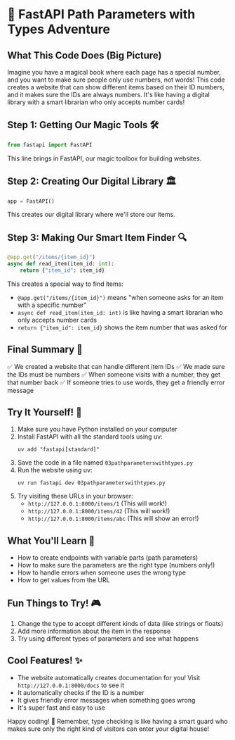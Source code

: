 # 🌟 FastAPI Path Parameters with Types Adventure

## What This Code Does (Big Picture)
Imagine you have a magical book where each page has a special number, and you want to make sure people only use numbers, not words! This code creates a website that can show different items based on their ID numbers, and it makes sure the IDs are always numbers. It's like having a digital library with a smart librarian who only accepts number cards!

## Step 1: Getting Our Magic Tools 🛠️
```python
from fastapi import FastAPI
```
This line brings in FastAPI, our magic toolbox for building websites.

## Step 2: Creating Our Digital Library 🏛️
```python
app = FastAPI()
```
This creates our digital library where we'll store our items.

## Step 3: Making Our Smart Item Finder 🔍
```python
@app.get("/items/{item_id}")
async def read_item(item_id: int):
    return {"item_id": item_id}
```
This creates a special way to find items:
- `@app.get("/items/{item_id}")` means "when someone asks for an item with a specific number"
- `async def read_item(item_id: int)` is like having a smart librarian who only accepts number cards
- `return {"item_id": item_id}` shows the item number that was asked for

## Final Summary 📌
✅ We created a website that can handle different item IDs
✅ We made sure the IDs must be numbers
✅ When someone visits with a number, they get that number back
✅ If someone tries to use words, they get a friendly error message

## Try It Yourself! 🚀
1. Make sure you have Python installed on your computer
2. Install FastAPI with all the standard tools using uv:
   ```
   uv add "fastapi[standard]"
   ```
3. Save the code in a file named `03pathparameterswithtypes.py`
4. Run the website using uv:
   ```
   uv run fastapi dev 03pathparameterswithtypes.py
   ```
5. Try visiting these URLs in your browser:
   - `http://127.0.0.1:8000/items/1` (This will work!)
   - `http://127.0.0.1:8000/items/42` (This will work!)
   - `http://127.0.0.1:8000/items/abc` (This will show an error!)

## What You'll Learn 🧠
- How to create endpoints with variable parts (path parameters)
- How to make sure the parameters are the right type (numbers only!)
- How to handle errors when someone uses the wrong type
- How to get values from the URL

## Fun Things to Try! 🎮
1. Change the type to accept different kinds of data (like strings or floats)
2. Add more information about the item in the response
3. Try using different types of parameters and see what happens

## Cool Features! ✨
- The website automatically creates documentation for you! Visit `http://127.0.0.1:8000/docs` to see it
- It automatically checks if the ID is a number
- It gives friendly error messages when something goes wrong
- It's super fast and easy to use

Happy coding! 🎉 Remember, type checking is like having a smart guard who makes sure only the right kind of visitors can enter your digital house! 